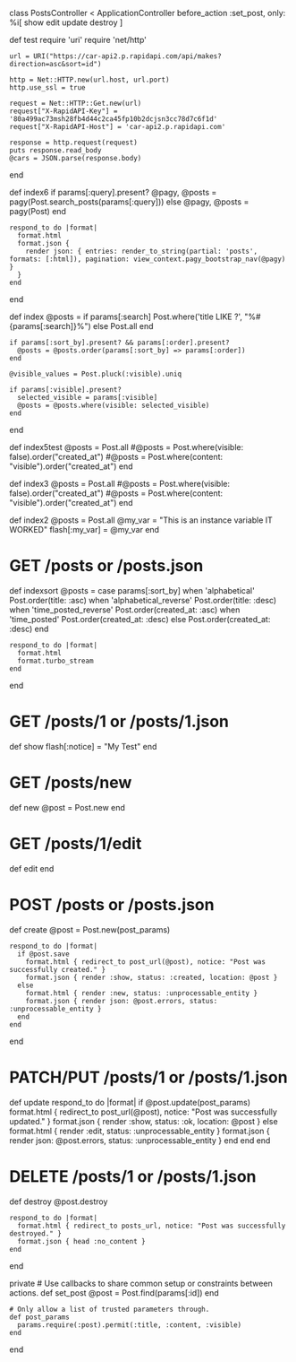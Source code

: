 class PostsController < ApplicationController
  before_action :set_post, only: %i[ show edit update destroy ]

  def test
    require 'uri'
    require 'net/http'
    
    url = URI("https://car-api2.p.rapidapi.com/api/makes?direction=asc&sort=id")
    
    http = Net::HTTP.new(url.host, url.port)
    http.use_ssl = true
    
    request = Net::HTTP::Get.new(url)
    request["X-RapidAPI-Key"] = '80a499ac73msh28fb4d44c2ca45fp10b2dcjsn3cc78d7c6f1d'
    request["X-RapidAPI-Host"] = 'car-api2.p.rapidapi.com'
    
    response = http.request(request)
    puts response.read_body
    @cars = JSON.parse(response.body)
  end

  def index6
    if params[:query].present?
      @pagy, @posts = pagy(Post.search_posts(params[:query]))
    else
      @pagy, @posts = pagy(Post)
    end

    respond_to do |format|
      format.html
      format.json {
        render json: { entries: render_to_string(partial: 'posts', formats: [:html]), pagination: view_context.pagy_bootstrap_nav(@pagy) }
      }
    end
  end


  def index
    @posts = if params[:search]
      Post.where('title LIKE ?', "%#{params[:search]}%")
    else
      Post.all
    end

    if params[:sort_by].present? && params[:order].present?
      @posts = @posts.order(params[:sort_by] => params[:order])
    end

    @visible_values = Post.pluck(:visible).uniq

    if params[:visible].present?
      selected_visible = params[:visible]
      @posts = @posts.where(visible: selected_visible)
    end
  end

  def index5test
    @posts = Post.all
    #@posts = Post.where(visible: false).order("created_at")
    #@posts = Post.where(content: "visible").order("created_at")
  end

  def index3
    @posts = Post.all
    #@posts = Post.where(visible: false).order("created_at")
    #@posts = Post.where(content: "visible").order("created_at")
  end

  def index2 
    @posts = Post.all
    @my_var = "This is an instance variable IT WORKED"
    flash[:my_var] = @my_var
  end
  
  # GET /posts or /posts.json
  def indexsort
    @posts = case params[:sort_by]
    when 'alphabetical'
      Post.order(title: :asc)
    when 'alphabetical_reverse'
      Post.order(title: :desc)
    when 'time_posted_reverse'
      Post.order(created_at: :asc)
    when 'time_posted'
      Post.order(created_at: :desc)
    else
      Post.order(created_at: :desc)
    end

    respond_to do |format|
      format.html
      format.turbo_stream
    end
  end

  # GET /posts/1 or /posts/1.json
  def show
    flash[:notice] = "My Test"
  end

  # GET /posts/new
  def new
    @post = Post.new
  end

  # GET /posts/1/edit
  def edit
  end

  # POST /posts or /posts.json
  def create
    @post = Post.new(post_params)

    respond_to do |format|
      if @post.save
        format.html { redirect_to post_url(@post), notice: "Post was successfully created." }
        format.json { render :show, status: :created, location: @post }
      else
        format.html { render :new, status: :unprocessable_entity }
        format.json { render json: @post.errors, status: :unprocessable_entity }
      end
    end
  end

  # PATCH/PUT /posts/1 or /posts/1.json
  def update
    respond_to do |format|
      if @post.update(post_params)
        format.html { redirect_to post_url(@post), notice: "Post was successfully updated." }
        format.json { render :show, status: :ok, location: @post }
      else
        format.html { render :edit, status: :unprocessable_entity }
        format.json { render json: @post.errors, status: :unprocessable_entity }
      end
    end
  end

  # DELETE /posts/1 or /posts/1.json
  def destroy
    @post.destroy

    respond_to do |format|
      format.html { redirect_to posts_url, notice: "Post was successfully destroyed." }
      format.json { head :no_content }
    end
  end

  private
    # Use callbacks to share common setup or constraints between actions.
    def set_post
      @post = Post.find(params[:id])
    end

    # Only allow a list of trusted parameters through.
    def post_params
      params.require(:post).permit(:title, :content, :visible)
    end
end
